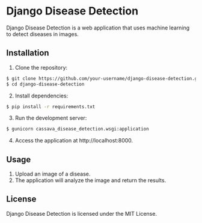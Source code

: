 # Django Disease Detection

Django Disease Detection is a web application that uses machine learning to detect diseases in images.

## Installation

1. Clone the repository:

```bash
$ git clone https://github.com/your-username/django-disease-detection.git
$ cd django-disease-detection
```

2. Install dependencies:

```bash
$ pip install -r requirements.txt
```

3. Run the development server:

```bash
$ gunicorn cassava_disease_detection.wsgi:application
```

4. Access the application at http://localhost:8000.

## Usage

1. Upload an image of a disease.
2. The application will analyze the image and return the results.

## License

Django Disease Detection is licensed under the MIT License.
